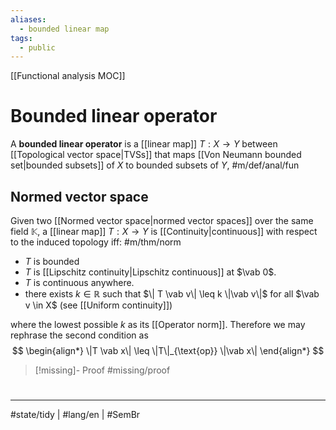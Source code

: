 ```yaml
---
aliases:
  - bounded linear map
tags:
  - public
---
```

[[Functional analysis MOC]]
# Bounded linear operator

A **bounded linear operator** is a [[linear map]] $T : X \to Y$ between [[Topological vector space|TVSs]] that maps [[Von Neumann bounded set|bounded subsets]] of $X$ to bounded subsets of $Y$, #m/def/anal/fun 


## Normed vector space

Given two [[Normed vector space|normed vector spaces]] over the same field $\mathbb{K}$,
a [[linear map]] $T : X \to Y$ is [[Continuity|continuous]] with respect to the induced topology iff: #m/thm/norm

- $T$ is bounded
- $T$ is [[Lipschitz continuity|Lipschitz continuous]] at $\vab 0$.
- $T$ is continuous anywhere.
- there exists $k \in \mathbb{R}$ such that $\| T \vab v\| \leq k \|\vab v\|$ for all $\vab v \in X$ (see [[Uniform continuity]])

where the lowest possible $k$ as its [[Operator norm]].
Therefore we may rephrase the second condition as
$$
\begin{align*}
\|T \vab x\| \leq \|T\|_{\text{op}} \|\vab x\|
\end{align*}
$$

> [!missing]- Proof
> #missing/proof

#
---
#state/tidy  | #lang/en | #SemBr 